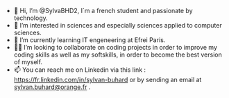 - 👋 Hi, I’m @SylvaBHD2, I´m a french student and passionate by technology.
- 👀 I’m interested in sciences and especially sciences applied to computer sciences. 
- 🌱 I’m currently learning IT engeneering at Efrei Paris.
- 👨‍💻 I’m looking to collaborate on coding projects in order to improve my coding skills as well as my softskills, in order to become the best version of myself.
- 📫 You can reach me on Linkedin via this link : https://fr.linkedin.com/in/sylvan-buhard or by sending an email at sylvan.buhard@orange.fr .

<!---
SylvaBHD2/SylvaBHD2 is a ✨ special ✨ repository because its `README.md` (this file) appears on your GitHub profile.
You can click the Preview link to take a look at your changes.
--->
